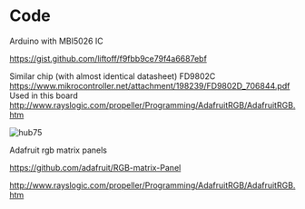 
# Code

Arduino with MBI5026 IC 

https://gist.github.com/liftoff/f9fbb9ce79f4a6687ebf

Similar chip (with almost identical datasheet)
FD9802C 
https://www.mikrocontroller.net/attachment/198239/FD9802D_706844.pdf
Used in this board
http://www.rayslogic.com/propeller/Programming/AdafruitRGB/AdafruitRGB.htm

![hub75](https://github.com/microcontrollersig/brian-led-matrix-petrol-signs/raw/main/Array_Scanned_Bottom_Rot.png)

Adafruit rgb matrix panels

https://github.com/adafruit/RGB-matrix-Panel

http://www.rayslogic.com/propeller/Programming/AdafruitRGB/AdafruitRGB.htm




